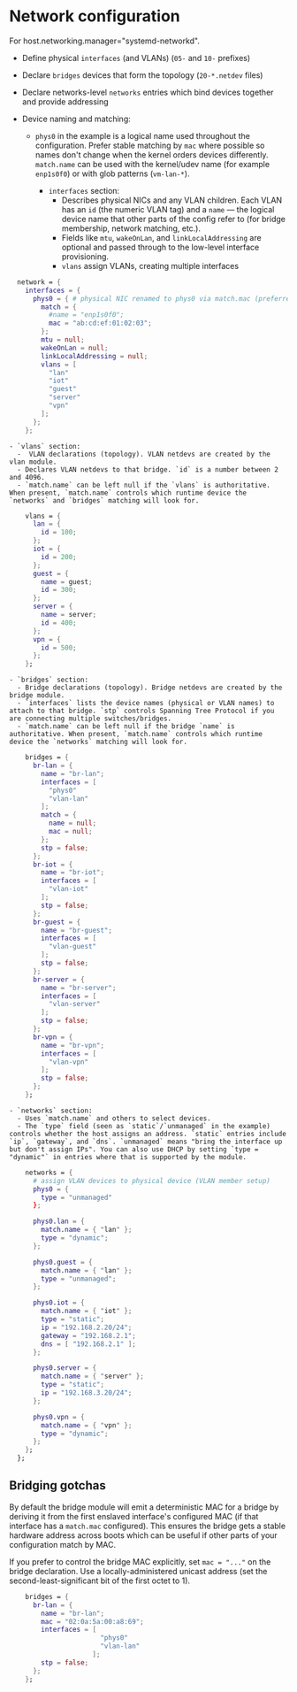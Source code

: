 # Network configuration

For host.networking.manager="systemd-networkd".
- Define physical `interfaces` (and VLANs) (`05-` and `10-` prefixes)
- Declare `bridges` devices that form the topology (`20-*.netdev` files)
- Declare networks-level `networks` entries which bind devices together and provide addressing

- Device naming and matching:
  - `phys0` in the example is a logical name used throughout the configuration. Prefer stable matching by `mac` where possible so names don't change when the kernel orders devices differently. `match.name` can be used with the kernel/udev name (for example `enp1s0f0`) or with glob patterns (`vm-lan-*`).

    - `interfaces` section:
      - Describes physical NICs and any VLAN children. Each VLAN has an `id` (the numeric VLAN tag) and a `name` — the logical device name that other parts of the config refer to (for bridge membership, network matching, etc.).
      - Fields like `mtu`, `wakeOnLan`, and `linkLocalAddressing` are optional and passed through to the low-level interface provisioning.
      - `vlans` assign VLANs, creating multiple interfaces

```nix
  network = {
    interfaces = {
      phys0 = { # physical NIC renamed to phys0 via match.mac (preferred) or match.name
        match = {
          #name = "enp1s0f0";
          mac = "ab:cd:ef:01:02:03";
        };
        mtu = null;
        wakeOnLan = null;
        linkLocalAddressing = null;
        vlans = [
          "lan"
          "iot"
          "guest"
          "server"
          "vpn"
        ];
      };
    };
```

    - `vlans` section:
      -  VLAN declarations (topology). VLAN netdevs are created by the vlan module.
      - Declares VLAN netdevs to that bridge. `id` is a number between 2 and 4096.
      - `match.name` can be left null if the `vlans` is authoritative. When present, `match.name` controls which runtime device the `networks` and `bridges` matching will look for.

```nix
    vlans = {
      lan = {
        id = 100;
      };
      iot = {
        id = 200;
      };
      guest = {
        name = guest;
        id = 300;
      };
      server = {
        name = server;
        id = 400;
      };
      vpn = {
        id = 500;
      };
    };
```

    - `bridges` section:
      - Bridge declarations (topology). Bridge netdevs are created by the bridge module.
      - `interfaces` lists the device names (physical or VLAN names) to attach to that bridge. `stp` controls Spanning Tree Protocol if you are connecting multiple switches/bridges.
      - `match.name` can be left null if the bridge `name` is authoritative. When present, `match.name` controls which runtime device the `networks` matching will look for.

```nix
    bridges = {
      br-lan = {
        name = "br-lan";
        interfaces = [
          "phys0"
          "vlan-lan"
        ];
        match = {
          name = null;
          mac = null;
        };
        stp = false;
      };
      br-iot = {
        name = "br-iot";
        interfaces = [
          "vlan-iot"
        ];
        stp = false;
      };
      br-guest = {
        name = "br-guest";
        interfaces = [
          "vlan-guest"
        ];
        stp = false;
      };
      br-server = {
        name = "br-server";
        interfaces = [
          "vlan-server"
        ];
        stp = false;
      };
      br-vpn = {
        name = "br-vpn";
        interfaces = [
          "vlan-vpn"
        ];
        stp = false;
      };
    };
```

    - `networks` section:
      - Uses `match.name` and others to select devices.
      - The `type` field (seen as `static`/`unmanaged` in the example) controls whether the host assigns an address. `static` entries include `ip`, `gateway`, and `dns`. `unmanaged` means "bring the interface up but don't assign IPs". You can also use DHCP by setting `type = "dynamic"` in entries where that is supported by the module.

```nix
    networks = {
      # assign VLAN devices to physical device (VLAN member setup)
      phys0 = {
        type = "unmanaged"
      };

      phys0.lan = {
        match.name = { "lan" };
        type = "dynamic";
      };

      phys0.guest = {
        match.name = { "lan" };
        type = "unmanaged";
      };

      phys0.iot = {
        match.name = { "iot" };
        type = "static";
        ip = "192.168.2.20/24";
        gateway = "192.168.2.1";
        dns = [ "192.168.2.1" ];
      };

      phys0.server = {
        match.name = { "server" };
        type = "static";
        ip = "192.168.3.20/24";
      };

      phys0.vpn = {
        match.name = { "vpn" };
        type = "dynamic";
      };
    };
  };
```

## Bridging gotchas

By default the bridge module will emit a deterministic MAC for a bridge by deriving it from the first enslaved interface's configured MAC (if that interface has a `match.mac` configured). This ensures the bridge gets a stable hardware address across boots which can be useful if other parts of your configuration match by MAC.

If you prefer to control the bridge MAC explicitly, set `mac = "..."` on the bridge declaration. Use a locally-administered unicast address (set the second-least-significant bit of the first octet to 1).

```nix
    bridges = {
      br-lan = {
        name = "br-lan";
        mac = "02:0a:5a:00:a8:69";
        interfaces = [
                       "phys0"
                       "vlan-lan"
                     ];
        stp = false;
      };
    };
```
